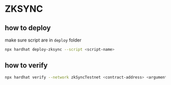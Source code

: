 # ZKSYNC

## how to deploy
make sure script are in `deploy` folder
```bash
npx hardhat deploy-zksync --script <script-name>
```

## how to verify
```bash
npx hardhat verify --network zkSyncTestnet <contract-address> <arguments>
```